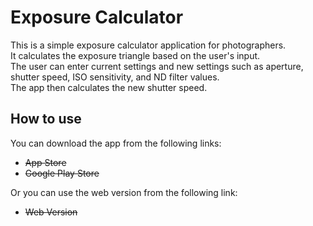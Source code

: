 # Exposure Calculator
This is a simple exposure calculator application for photographers.  
It calculates the exposure triangle based on the user's input.  
The user can enter current settings and new settings such as aperture, shutter speed, ISO sensitivity, and ND filter values.  
The app then calculates the new shutter speed.  

## How to use
You can download the app from the following links:  
* ~~App Store~~
* ~~Google Play Store~~

Or you can use the web version from the following link:
* ~~Web Version~~
